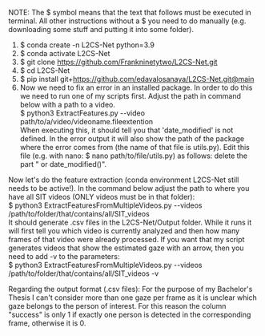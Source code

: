 NOTE: The $ symbol means that the text that follows must be executed in terminal. All other instructions without a $ you need to do manually (e.g. downloading some stuff and putting it into some folder).

01. $ conda create -n L2CS-Net python=3.9
02. $ conda activate L2CS-Net
03. $ git clone https://github.com/Frankninetytwo/L2CS-Net.git
04. $ cd L2CS-Net
05. $ pip install git+https://github.com/edavalosanaya/L2CS-Net.git@main
06. Now we need to fix an error in an installed package. In order to do this we need to run one of my scripts first. Adjust the path in command below with a path to a video.<br>
$ python3 ExtractFeatures.py --video path/to/a/video/videoname.fileextention<br>
When executing this, it should tell you that 'date_modified' is not defined. In the error output it will also show the path of the package where the error comes from (the name of that file is utils.py). Edit this file (e.g. with nano: $ nano path/to/file/utils.py) as follows: delete the part " or date_modified()".

Now let's do the feature extraction (conda environment L2CS-Net still needs to be active!).
In the command below adjust the path to where you have all SIT videos (ONLY videos must be in that folder):<br>
$ python3 ExtractFeaturesFromMultipleVideos.py --videos /path/to/folder/that/contains/all/SIT_videos<br>
It should generate .csv files in the L2CS-Net/Output folder. While it runs it will first tell you which video is currently analyzed and then how many frames of that video were already processed.
If you want that my script generates videos that show the estimated gaze with an arrow, then you need to add -v to the parameters:<br>
$ python3 ExtractFeaturesFromMultipleVideos.py --videos /path/to/folder/that/contains/all/SIT_videos -v

Regarding the output format (.csv files):
For the purpose of my Bachelor's Thesis I can't consider more than one gaze per frame as it is unclear which gaze belongs to the person of interest. For this reason the column "success" is only 1 if exactly one person is detected in the corresponding frame, otherwise it is 0.
